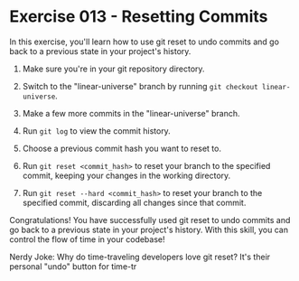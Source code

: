 # Exercise 013 - Resetting Commits

In this exercise, you'll learn how to use git reset to undo commits and go back to a
previous state in your project's history.

1. Make sure you're in your git repository directory.

2. Switch to the "linear-universe" branch by running `git checkout linear-universe`.

3. Make a few more commits in the "linear-universe" branch.

4. Run `git log` to view the commit history.

5. Choose a previous commit hash you want to reset to.

6. Run `git reset <commit_hash>` to reset your branch to the specified commit, keeping
   your changes in the working directory.

7. Run `git reset --hard <commit_hash>` to reset your branch to the specified commit,
   discarding all changes since that commit.

Congratulations! You have successfully used git reset to undo commits and go back to a
previous state in your project's history. With this skill, you can control the flow of
time in your codebase!

Nerdy Joke: Why do time-traveling developers love git reset? It's their personal "undo"
button for time-tr


